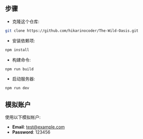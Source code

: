 ## 步骤

- 克隆这个仓库:

```sh
git clone https://github.com/hikarinocoder/The-Wild-Oasis.git
```

- 安装依赖项:

```sh
npm install
```

- 构建命令:

```sh
npm run build
```

- 启动服务器:

```sh
npm run dev
```

## 模拟账户

使用以下模拟帐户:

- **Email**: test@example.com
- **Password**: 123456
